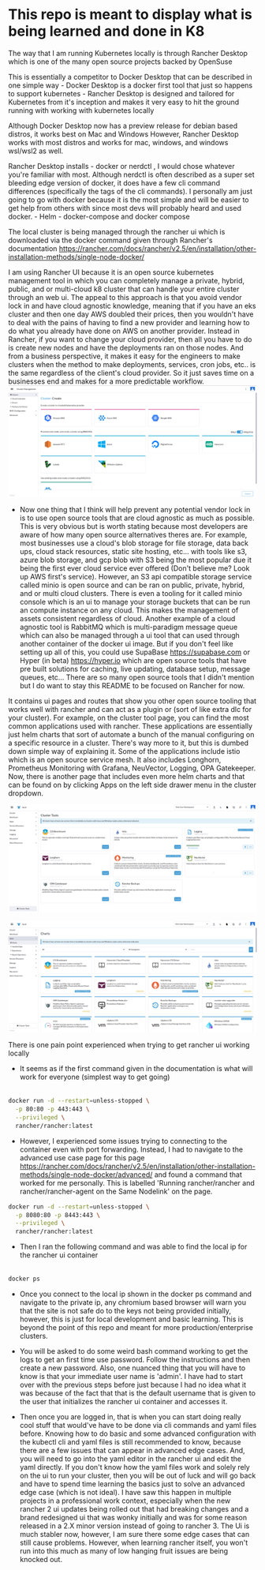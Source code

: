# This repo is meant to display what is being learned and done in K8 

The way that I am running Kubernetes locally is through Rancher Desktop which is one of the many open source projects backed by OpenSuse

This is essentially a competitor to Docker Desktop that can be described in one simple way 
    - Docker Desktop is a docker first tool that just so happens to support kubernetes
    - Rancher Desktop is designed and tailored for Kubernetes from it's inception and makes it very easy to hit the ground running with working with kubernetes locally

Although Docker Desktop now has a preview release for debian based distros, it works best on Mac and Windows
However, Rancher Desktop works with most distros and works for mac, windows, and windows wsl/wsl2 as well.


Rancher Desktop installs 
    - docker or nerdctl , I would chose whatever you're familiar with most. Although nerdctl is often described as a super set bleeding edge version of docker, it does have a few cli command differences (specifically the tags of the cli commands). I personally am just going to go with docker because it is the most simple and will be easier to get help from others with since most devs will probably heard and used docker. 
    - Helm
    - docker-compose and docker compose

The local cluster is being managed through the rancher ui which is downloaded via the docker command given through Rancher's documentation https://rancher.com/docs/rancher/v2.5/en/installation/other-installation-methods/single-node-docker/


I am using Rancher UI because it is an open source kubernetes management tool in which you can completely manage a private, hybrid, public, and or multi-cloud k8 cluster that can handle your entire cluster through an web ui. The appeal to this approach is that you avoid vendor lock in and have cloud agnostic knowledge, meaning that if you have an eks cluster and then one day AWS doubled their prices, then you wouldn't have to deal with the pains of having to find a new provider and learning how to do what you already have done on AWS on another provider. Instead in Rancher, if you want to change your cloud provider, then all you have to do is create new nodes and have the deployments ran on those nodes. And from a business perspective, it makes it easy for the engineers to make clusters when the method to make deployments, services, cron jobs, etc.. is the same regardless of the client's cloud provider. So it just saves time on a businesses end and makes for a more predictable workflow. 
![Alt text](assets/create-cluster-or-node.png?raw=true "Title")

- Now one thing that I think will help prevent any potential vendor lock in is to use open source tools that are cloud agnostic as much as possible. This is very obvious but is worth stating because most developers are aware of how many open source alternatives theres are. For example, most businesses use a cloud's blob storage for file storage, data back ups, cloud stack resources, static site hosting, etc... with tools like s3, azure blob storage, and gcp blob with S3 being the most popular due it being the first ever cloud service ever offered (Don't believe me? Look up AWS first's service). However, an S3 api compatible storage service called minio is open source and can be ran on public, private, hybrid, and or multi cloud clusters. There is even a tooling for it called minio console which is an ui to manage your storage buckets that can be run an compute instance on any cloud. This makes the management of assets consistent regardless of cloud. Another example of a cloud agnostic tool is RabbitMQ which is multi-paradigm message queue which can also be managed through a ui tool that can used through another container of the docker ui image. But if you don't feel like setting up all of this, you could use SupaBase https://supabase.com or Hyper (in beta) https://hyper.io which are open source tools that have pre built solutions for caching, live updating, database setup, message queues, etc... There are so many open source tools that I didn't mention but I do want to stay this README to be focused on Rancher for now.


It contains ui pages and routes that show you other open source tooling that works well with rancher and can act as a plugin or (sort of like extra dlc for your cluster). For example, on the cluster tool page, you can find the most common applications used with rancher. These applications are essentially just helm charts that sort of automate a bunch of the manual configuring on a specific resource in a cluster. There's way more to it, but this is dumbed down simple way of explaining it. Some of the applications include istio which is an open source service mesh. It also includes Longhorn, Prometheus Monitoring with Grafana, NeuVector, Logging, OPA Gatekeeper. Now, there is another page that includes even more helm charts and that can be found on by clicking Apps on the left side drawer menu in the cluster dropdown.  


![Alt text](assets/cluster-tools.png?raw=true "Title")

![Alt text](assets/charts.png?raw=true "Title")




There is one pain point experienced when trying to get rancher ui working locally

- It seems as if the first command given in the documentation is what will work for everyone (simplest way to get going)
```bash

docker run -d --restart=unless-stopped \
  -p 80:80 -p 443:443 \
  --privileged \
  rancher/rancher:latest

```

- However, I experienced some issues trying to connecting to the container even with port forwarding. Instead, I had to navigate to the advanced use case page for this page https://rancher.com/docs/rancher/v2.5/en/installation/other-installation-methods/single-node-docker/advanced/ and found a command that worked for me personally. This is labelled 'Running rancher/rancher and rancher/rancher-agent on the Same Nodelink' on the page. 

```bash
docker run -d --restart=unless-stopped \
  -p 8080:80 -p 8443:443 \
  --privileged \
  rancher/rancher:latest

```

- Then I ran the following command and was able to find the local ip for the rancher ui container
```bash

docker ps 

```

- Once you connect to the local ip shown in the docker ps command and navigate to the private ip, any chromium based browser will warn you that the site is not safe do to the keys not being provided initially, however, this is just for local development and basic learning. This is beyond the point of this repo and meant for more production/enterprise clusters.

- You will be asked to do some weird bash command working to get the logs to get an first time use password. Follow the instructions and then create a new password. Also, one nuanced thing that you will have to know is that your immediate user name is 'admin'. I have had to start over with the previous steps before just because I had no idea what it was because of the fact that that is the default username that is given to the user that initializes the rancher ui container and accesses it. 


- Then once you are logged in, that is when you can start doing really cool stuff that would've have to be done via cli commands and yaml files before. Knowing how to do basic and some advanced configuration with the kubectl cli and yaml files is still recommended to know, because there are a few issues that can appear in advanced edge cases. And, you will need to go into the yaml editor in the rancher ui and edit the yaml directly. If you don't know how the yaml files work and solely rely on the ui to run your cluster, then you will be out of luck and will go back and have to spend time learning the basics just to solve an advanced edge case (which is not ideal). I have saw this happen in multiple projects in a professional work context, especially when the new rancher 2 ui updates being rolled out that had breaking changes and a brand redesigned ui that was wonky initially and was for some reason released in a 2.X minor version instead of going to rancher 3. The Ui is much stabler now, however, I am sure there some edge cases that can still cause problems. However, when learning rancher itself, you won't run into this much as many of low hanging fruit issues are being knocked out.

